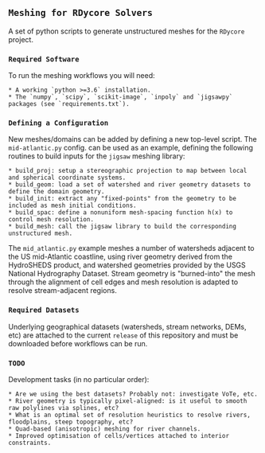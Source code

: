 ## `Meshing for RDycore Solvers`

A set of python scripts to generate unstructured meshes for the `RDycore` project.

### `Required Software`

To run the meshing workflows you will need:

    * A working `python >=3.6` installation.
    * The `numpy`, `scipy`, `scikit-image`, `inpoly` and `jigsawpy` packages (see `requirements.txt`).

### `Defining a Configuration`

New meshes/domains can be added by defining a new top-level script. The `mid-atlantic.py` config. can be used as an example, defining the following routines to build inputs for the `jigsaw` meshing library:

    * build_proj: setup a stereographic projection to map between local and spherical coordinate systems.
    * build_geom: load a set of watershed and river geometry datasets to define the domain geometry.
    * build_init: extract any "fixed-points" from the geometry to be included as mesh initial conditions.
    * build_spac: define a nonuniform mesh-spacing function h(x) to control mesh resolution.
    * build_mesh: call the jigsaw library to build the corresponding unstructured mesh.

The `mid_atlantic.py` example meshes a number of watersheds adjacent to the US mid-Atlantic coastline, using river geometry derived from the HydroSHEDS product, and watershed geometries provided by the USGS National Hydrography Dataset. Stream geometry is "burned-into" the mesh through the alignment of cell edges and mesh resolution is adapted to resolve stream-adjacent regions.


### `Required Datasets`

Underlying geographical datasets (watersheds, stream networks, DEMs, etc) are attached to the current `release` of this repository and must be downloaded before workflows can be run.

### `TODO`

Development tasks (in no particular order):

    * Are we using the best datasets? Probably not: investigate VoTe, etc.
    * River geometry is typically pixel-aligned: is it useful to smooth raw polylines via splines, etc?
    * What is an optimal set of resolution heuristics to resolve rivers, floodplains, steep topography, etc?
    * Quad-based (anisotropic) meshing for river channels.
    * Improved optimisation of cells/vertices attached to interior constraints.



